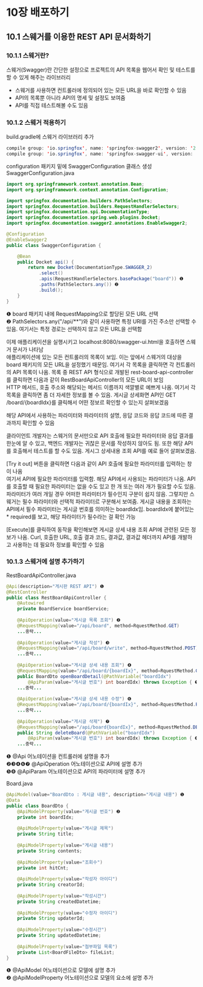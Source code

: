 # 10장 배포하기
## 10.1 스웨거를 이용한 REST API 문서화하기
### 10.1.1 스웨거란?
스웨거(Swagger)란 간단한 설정으로 프로젝트의 API 목록을 웹어서 확인 및 테스트를 할 수 있게 해주는 라이브러리<br/>
- 스웨거를 사용하면 컨트롤러에 정의되어 있는 모든 URL을 바로 확인할 수 있음
- API의 목록뿐 아니라 API의 명세 및 설정도 보여줌
- API를 직접 테스트해볼 수도 있음

### 10.1.2 스웨거 적용하기
build.gradle에 스웨거 라이브러리 추가
~~~java
compile group: 'io.springfox', name: 'springfox-swagger2', version: '2.9.2'
compile group: 'io.springfox', name: 'springfox-swagger-ui', version: '2.9.2'
~~~
configuration 패키지 밑에 SwaggerConfiguration 클래스 생성
SwaggerConfiguration.java
~~~java
import org.springframework.context.annotation.Bean;
import org.springframework.context.annotation.Configuration;

import springfox.documentation.builders.PathSelectors;
import springfox.documentation.builders.RequestHandlerSelectors;
import springfox.documentation.spi.DocumentationType;
import springfox.documentation.spring.web.plugins.Docket;
import springfox.documentation.swagger2.annotations.EnableSwagger2;

@Configuration
@EnableSwagger2
public class SwaggerConfiguration {

    @Bean
    public Docket api() {
        return new Docket(DocumentationType.SWAGGER_2)
            .select()
            .apis(RequestHandlerSelectors.basePackage("board")) ❶
            .paths(PathSelectors.any()) ❷
            .build();
    }
}
~~~
❶ board 패키지 내에 RequestMapping으로 할당된 모든 URL 선택<br/>
❷ PathSelectors.any("/api/**")와 같이 사용하면 특정 URI를 가진 주소만 선택할 수 있음. 여기서는 특정 경로는 선택하지 않고 모든 URL을 선택함<br/>

이제 애플리케이션을 실행시키고 localhost:8080/swagger-ui.html을 호출하면 스웨거 문서가 나타남<br/>
애플리케이션에 있는 모든 컨트롤러의 목록이 보임. 이는 앞에서 스웨거의 대상을 board 패키지의 모든 URL을 설정했기 때문임. 여기서 각 목록을 클릭하면 각 컨트롤러의 API 목록이 나옴. 목록 중 REST API 형식으로 개발된 rest-board-api-controller를 클릭하면 다음과 같이 RestBoardApiController의 모든 URL이 보임<br/>
HTTP 메서드, 호출 주소와 해당되는 메서드 이름까지 색깔별로 예쁘게 나옴. 여기서 각 목록을 클릭하면 좀 더 자세한 정보를 볼 수 있음. 게시글 상세화면 API인 GET /board/{boardIdx}를 클릭해서 어떤 정보르 확인할 수 있는지 살펴보겠음<br/>

해당 API에서 사용하는 파라미터와 파라미터의 설명, 응답 코드와 응답 코드에 따른 결과까지 확인할 수 있음<br/>

클라이언트 개발자는 스웨거의 문서만으로 API 호출에 필요한 파라미터와 응답 결과를 한눈에 알 수 있고, 백엔드 개발자는 귀찮은 문서를 작성하지 않아도 됨. 또한 해당 API를 호출해서 테스트를 할 수도 있음. 게시그 상세내용 조회 API를 예로 들어 살펴보겠음.<br/>

[Try it out] 버튼을 클릭하면 다음과 같이 API 호출에 필요한 파라미터를 입력하는 창이 나옴<br/>
여기서 API에 필요한 파라미터를 입력함. 해당 API에서 사용되는 파라미터가 나옴. API를 호출할 때 필요한 파라미터는 없을 수도 있고 한 개 또는 여러 개가 필요할 수도 있음. 파라미터가 여러 개일 경우 어떠한 파라미터가 필수인지 구분이 쉽지 않음. 그렇지만 스웨거는 필수 파라미터와 선택적 파라미터르 구분해서 보여줌. 게시글 내용을 조회하는 API에서 필수 파라미터는 게시글 번호를 의미하는 boardIdx임. boardIdx에 붙어있는 * required를 보고, 해당 파라미터가 필수라는 걸 확인 가능<br/>

[Execute]를 클릭하여 동작을 확인해보면 게시글 상세 내용 조회 API에 관련된 모든 정보가 나옴. Curl, 호출한 URL, 호출 결과 코드, 결과값, 결과값 헤더까지 API를 개발하고 사용하는 데 필요하 정보를 확인할 수 있음<br/>

### 10.1.3 스웨거에 설명 추가하기
RestBoardApiController.java
~~~java
@Api(description="게시판 REST API") ❶
@RestController
public class RestBoardApiController {
    @Autowired
    private BoardService boardService;
    
    @ApiOperation(value="게시글 목록 조회") ❷
    @RequestMapping(value="/api/board", method=RquestMethod.GET)
    ...중략...
    
    @ApiOperation(value="게시글 작성") ❸
    @RequestMapping(value="/api/board/write", method=RquestMethod.POST)
    ...중략...
    
    @ApiOperation(value="게시글 상세 내용 조회") ❹
    @RequestMapping(value="/api/board/{boardIx}", method=RquestMethod.GET)
    public BoardDto openBoardDetail(@PathVariable("boardIdx")
        @ApiParam(value="게시글 번호") int boardIdx) throws Exception { ❺
    ...중략...
    
    @ApiOperation(value="게시글 상세 내용 수정") ❻
    @RequestMapping(value="/api/board/{boardIx}", method=RquestMethod.PUT)
    ...중략...
    
    @ApiOperation(value="게시글 삭제") ❼
    @RequestMapping(value="/api/board{boardIx}", method=RquestMethod.DELETE)
    public String deleteBoard(@PathVariable("boardIdx")
        @ApiParam(value="게시글 번호") int boardIdx) throws Exception { ❽
    ...중략...
~~~
❶ @Api 어노테이션을 컨트롤러에 설명을 추가<br/>
❷❸❹❻❼ @ApiOperation 어노테이션으로 API에 설명 추가<br/>
❺❽ @ApiParam 어노테이션으로 API의 파라미터에 설명 추가<br/>

Board.java
~~~java
@ApiModel(value="BoardDto : 게시글 내용", description="게시글 내용") ❶
@Data
public class BoardDto {
    @ApiModelProperty(value="게시글 번호") ❷
    private int boardIdx;
    
    @ApiModelProperty(value="게시글 제목")
    private String title;
    
    @ApiModelProperty(value="게시글 내용")
    private String contents;
    
    @ApiModelProperty(value="조회수")
    private int hitCnt;
    
    @ApiModelProperty(value="작성자 아이디")
    private String creatorId;
    
    @ApiModelProperty(value="작성시간")
    private String createdDatetime;
    
    @ApiModelProperty(value="수정자 아이디")
    private String updaterId;
    
    @ApiModelProperty(value="수정시간")
    private String updatedDatetime;
    
    @ApiModelProperty(value="첨부파일 목록")
    private List<BoardFileDto> fileList;
}
~~~
❶ @ApiModel 어노테이션으로 모델에 설명 추가<br/>
❷ @ApiModelProperty 어노테이션으로 모델의 요소에 설명 추가<br/>
